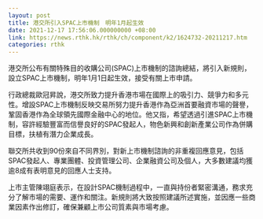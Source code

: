 ```yaml
---
layout: post
title: 港交所引入SPAC上市機制　明年1月起生效
date: 2021-12-17 17:56:06.000000000 +08:00
link: https://news.rthk.hk/rthk/ch/component/k2/1624732-20211217.htm
categories: rthk
---
```


港交所公布有關特殊目的收購公司(SPAC)上市機制的諮詢總結，將引入新規則，設立SPAC上市機制，明年1月1日起生效，接受有關上市申請。

行政總裁歐冠昇說，港交所致力提升香港市場在國際上的吸引力、競爭力和多元性。增設SPAC上市機制反映交易所努力提升香港作為亞洲首要融資市場的聲譽，鞏固香港作為全球領先國際金融中心的地位。他又指，希望透過引進SPAC上市機制，容許經驗豐富而信譽良好的SPAC發起人，物色新興和創新產業公司作為併購目標，扶植有潛力企業成長。

聯交所共收到90份來自不同界別，對新上市機制諮詢的非重複回應意見，包括SPAC發起人、專業團體、投資管理公司、企業融資公司及個人，大多數建議均獲逾8成有表明意見的回應人士支持。

上市主管陳翊庭表示，在設計SPAC機制過程中，一直與持份者緊密溝通，務求充分了解市場的需要、運作和關注。新規則將大致按照建議所述實施，並因應一些商業因素作出修訂，確保兼顧上市公司質素與市場考慮。
